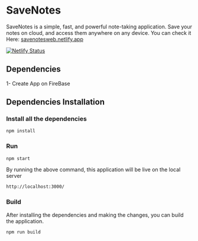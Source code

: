 # SaveNotes

SaveNotes is a simple, fast, and powerful note-taking application. Save your notes on cloud, and access them anywhere on any device. You can check it Here: [savenotesweb.netlify.app](https://savenotesweb.netlify.app/)

[![Netlify Status](https://api.netlify.com/api/v1/badges/e41f9f74-f403-40eb-90be-ca6d699a5ecf/deploy-status)](https://app.netlify.com/sites/savenotesweb/deploys)


## Dependencies
1- Create App on FireBase


## Dependencies Installation

### Install all the dependencies

```bash
npm install
```

### Run

```bash
npm start
```
By running the above command, this application will be live on the local server
```bash
http://localhost:3000/
```

### Build

After installing the dependencies and making the changes, you can build the application.
```bash
npm run build
```